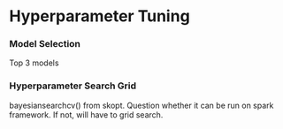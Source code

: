 # Hyperparameter Tuning

### Model Selection

Top 3 models

### Hyperparameter Search Grid

bayesiansearchcv() from skopt. Question whether
it can be run on spark framework. If not, will
have to grid search.